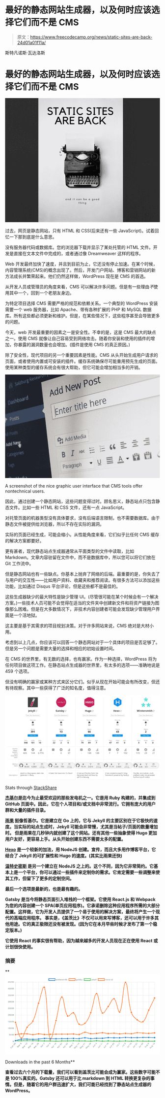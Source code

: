 # 最好的静态网站生成器，以及何时应该选择它们而不是 CMS

> 原文：<https://www.freecodecamp.org/news/static-sites-are-back-24d01a01f11a/>

斯特凡诺斯·瓦达洛斯

# 最好的静态网站生成器，以及何时应该选择它们而不是 CMS

![xyb8VN8RSwSCo7eabG5RxvOoCMkT2tLjpIhP](img/d56b1cc490af2344e1cfb7d9909ceab3.png)

过去，网页是静态网站，只有 HTML 和 CSS(后来还有一些 JavaScript)。试着回忆一下那到底是什么意思。

没有服务器代码或数据库。您的浏览器下载并显示了某处托管的 HTML 文件。开发是直接在文本文件中完成的，或者通过像 Dreamweaver 这样的程序。

Web 开发最终加快了速度，并且到目前为止，它还没有停止加速。在某个时候，内容管理系统(CMS)的概念出现了。然后，开发门户网站、博客和营销网站的新方法成长并繁荣起来。他们仍然这样做，WordPress 现在是 CMS 的首选。

从开发人员或管理员的角度来看，CMS 可以解决许多问题。但是有一些理由*不*使用其中一个，回到一个老朋友身边。

为特定项目选择 CMS 需要严格的规范和依赖关系。一个典型的 WordPress 安装需要一个 web 服务器，比如 Apache、带有各种扩展的 PHP 和 MySQL 数据库。所有这些都必须更新和维护。但是，在某些情况下，这些程序甚至会导致更多的问题。

今天，web 开发最重要的因素之一是安全性。不幸的是，这是 CMS 最大的缺点之一。使用 CMS 就像让自己容易受到网络攻击。随着你安装和使用的插件的增加，你暴露的漏洞数量也会增加。(插件是使用 CMS 的真正原因。)

除了安全性，现代项目的另一个重要因素是性能。CMS 从头开始生成用户请求的页面，或者使用内置或可安装的插件。缓存系统确保尽可能重用预先生成的页面。使用某种类型的缓存系统会有很大帮助，但它可能会增加相当多的开销。

![4ikaZcRhrPAhgic7wBlZDZO9NoY0oSO7JvYf](img/2d10ab2004b460fc8b411ba380464e9c.png)

A screenshot of the nice graphic user interface that CMS tools offer nontechnical users.

因此，通过创建一个静态网站，这些问题变得过时。顾名思义，静态站点只包含静态文件。比如一些 HTML 和 CSS 文件，还有一点 JavaScript。

对托管页面的机器类型没有具体要求，没有后端语言限制，也不需要数据库。由于静态文件被提供给浏览器，所以不存在实际的漏洞。

实际的页面已经生成，可能会缩小。从性能角度来看，它们似乎比任何 CMS 缓存的解决方案都要好。

更有甚者，现代静态站点生成器通常从平面类型的文件中读取，比如 Markdown。文章内容驻留在文件中，而不是数据库中，所以您可以将它们放在 Git 工作流中。

但是静态网站也有一些缺点。你基本上抛弃了网络的后端。最重要的是，你失去了与用户的交互性——比如用户资料、收藏夹和推荐阅读。有很多方法可以添加这些功能，比如通过 Disqus 平台评论，但是这些都不是最佳的。

这些生成器缺少的最大特性是缺少管理 UI。(尽管很可能在某个时候会有一个解决方案。)一些技术人员可能不会觉得在适当的文件夹中创建新文件和将资产链接为图像那么困难。但是在大多数情况下，非技术内容创建者可能会发现缺少管理用户界面是一个活地狱。

这主要是基于其需求的项目规划决策。对于许多网站来说，CMS 绝对是大材小用。

考虑到以上几点，你应该可以回答一个静态网站对于一个具体的项目是否足够了。但是另一个问题是需要大量的选择和相应的初始设置时间。

在 CMS 的世界里，有无数的选择，也有赢家。作为一种选择，WordPress 将为任何项目做这项工作。在静态站点生成器的世界里，有太多的选项——准确地说是 459 个选项。

但没有明确的赢家或某种方式来区分它们。似乎从现在开始可能会有所改变，但还有待观察。其中一些获得了广泛的知名度，值得注意。

![xdSxTp8MpsZooz1Lb22SeRUwYvwtFqEGdMCS](img/4cc46cfff1d7a67ffbd8d52e69da67d4.png)

Stats through [StackShare](https://stackshare.io/stackups/gatsby-vs-wintersmith-vs-hugo-vs-hexo-vs-jekyll)

[**杰基尔**](https://jekyllrb.com/)**是迄今为止最受欢迎的那些发电机之一。它是用 Ruby 构建的，并集成到 GitHub 页面中。因此，它在个人项目和/或文档中非常流行。它拥有庞大的用户群和大量的插件目录。**

**[**雨果**](https://gohugo.io/) 挺像哲基尔。它是建立在 Go 上的，它与 Jekyll 的主要区别在于它极快的速度。当实际的站点生成时，Jekyll 可能会非常慢，尤其是当帖子/页面的数量增加时。
但是雨果在几秒钟内就创建了这个网站。还有其他一些抽象使得 Hugo 更加用户友好，更容易上手。从头开始创建东西不需要太多的配置。**

**[**Hexo**](https://hexo.io/) 是一个较新的加法，用 NodeJS 创建。宣传，而且大多用作博客平台，它结合了 Jekyll 的可扩展性和 Hugo 的速度。(其实比雨果还快)**

**[**温特史密斯**](http://wintersmith.io/) 是另一个建立在 NodeJS 之上的。这个不同，因为它非常简约。它基本上是一个平台，你可以通过一些插件来定制你的需求。它肯定需要一些调整来使其工作，但留下了更多的定制空间。**

**最后一个选项是最新的，也是最有趣的。**

**Gatsby 是当今将静态页面引入堆栈的一个框架。它使用 React.js 和 Webpack 为您的内容创建一个 SPA(单页应用程序)。它承诺删除这种应用程序所需的大部分配置。这样做，它为开发人员提供了一个易于使用的解决方案，最终将产生一个现代的高端应用程序。
事实是，《盖茨比》不仅可以用来写博客，还可以用于许多其他用途。它的真正极限还没有被发现。(因为它在本月早些时候才发布了第一个稳定版本。)**

**它使用 React 的事实很有帮助，因为越来越多的开发人员现在正在使用 React 或计划很快使用。**

### **摘要**

**![7N7Ui-fytY1esR7HEknVxj3quonolO0jtu6o](img/f1fa4d3856375e923a91624e5cacb616.png)

Downloads in the past 6 Months** 

**查看过去六个月的下载量，我们可以看到盖茨比可能会成为赢家。这些数字可能不是 100%真实的。Gatsby 还可以用于比 markdown 到 HTML 转换更复杂的事情。但是，随着它的用户群迅速扩大，我们可能已经找到了静态站点生成器的 WordPress。**